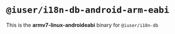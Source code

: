 # `@iuser/i18n-db-android-arm-eabi`

This is the **armv7-linux-androideabi** binary for `@iuser/i18n-db`
